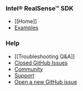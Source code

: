 ### Intel® RealSense™ SDK


- [[Home]]
- [Examples](../examples)

### Help
- [[Troubleshooting Q&A]]
- [Closed GitHub Issues](https://github.com/IntelRealSense/librealsense/issues?utf8=%E2%9C%93&q=is%3Aclosed)
- [Community](https://communities.intel.com/community/tech/realsense) 
- [Support](https://www.intel.com/content/www/us/en/support/emerging-technologies/intel-realsense-technology.html)
- [Open a new GitHub issue](https://github.com/IntelRealSense/librealsense/issues/new)



